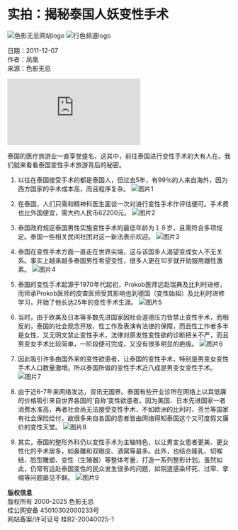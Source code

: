 # 实拍：揭秘泰国人妖变性手术

![色影无忌网站logo](/images2017/header/xitek-logo72.png)
![行色频道logo](/images2017/header/travel-word-blu.png)

日期：2011-12-07  
作者：凤凰  
来源：色影无忌

![泰国变性手术](https://travel.xitek.com/photo/journey/201112/07-259671_1.html)

泰国的医疗旅游业一直享誉盛名，这其中，前往泰国进行变性手术的大有人在。我们就来看看泰国变性手术旅游背后的秘密。

1. 以往在泰国接受手术的都是泰国人，但过去5年，有99％的人来自海外，因为西方国家的手术成本高，而且程序复杂。
   ![图片1](/images2017/loading/loading.gif)

2. 在泰国，人们只需和精神科医生面谈一次对进行变性手术作评估便可。手术费也比外国便宜，需大约人民币62200元。
   ![图片2](/images2017/loading/loading.gif)

3. 泰国政府规定泰国男性实施变性手术的最低年龄为１８岁，且需符合多项规定。泰国一些相关民间社团对这一新法表示欢迎。
   ![图片3](/images2017/loading/loading.gif)

4. 泰国在变性手术方面一直走在世界尖端，这与该国多人渴望变成女人不无关系。事实上越来越多泰国男性希望变性，很多人更在10岁就开始服用雌性激素。
   ![图片4](/images2017/loading/loading.gif)

5. 泰国的变性手术起源于1970年代起初，Prokob医师远赴瑞典及比利时进修，而师承Prokob医师的皮查医师受其影响也到德国（变性始祖）及比利时进修学习，开始了他长达25年的变性手术生涯。
   ![图片5](/images2017/loading/loading.gif)

6. 当时，由于欧美及日本等多数先进国家因社会道德压力皆禁止变性手术，而相反的，泰国的社会观念开放、性工作及表演有法律的保障，而且性工作者多半是女性，又无明文禁止变性手术，法律对原发性变性欲的诊断把关不严，而且男变女手术比较简单，一阶段便可完成，又没有很多明显的疤痕。
   ![图片6](/images2017/loading/loading.gif)

7. 因此吸引许多由国外来的变性欲患者，让泰国的变性手术，特别是男变女变性手术人口数量激增。所以泰国所做的变性手术近八成是男变女变性手术。
   ![图片7](/images2017/loading/loading.gif)

8. 由于近6-7年来网络发达，资讯无国界。泰国有些开业诊所在网络上以其低廉的价格吸引来自世界各国的‘自称’变性欲患者。因为美国、日本先进国家一者消费水准高，再者社会尚无法接受变性手术，不如欧洲的比利时、芬兰等国家有社会保险给付，故很多来自各国的患者皆由网络得知泰国这个又可度假又廉价的变性天堂。
   ![图片8](/images2017/loading/loading.gif)

9. 其实，泰国的整形外科仍以变性手术为主轴特色，以让男变女患者更美、更女性化的手术居多，如鼻雕和双眼皮、酒窝等最多。此外，也结合隆乳、切喉结、脸型雕塑、变性（生殖器）等整体考量，打造一系列整形计划。虽然如此，仍常有远赴泰国变性的民众发生很多的问题，如阴道感染坏死、过窄、挛缩等问题屡见不鲜。
   ![图片9](/images2017/loading/loading.gif)

**版权信息**  
版权所有 2000-2025 色影无忌  
桂公网安备 45010302000233号  
网站备案/许可证号 桂B2-20040025-1
<!-- tcd_original_link https://travel.xitek.com/photo/journey/201112/07-259671.html -->
